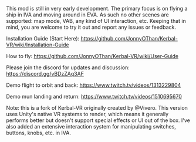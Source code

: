 This mod is still in very early development. The primary focus is on flying a ship in IVA and moving around in EVA. As such no other scenes are supported: map mode, VAB, any kind of UI interaction, etc. Keeping that in mind, you are welcome to try it out and report any issues or feedback.

Installation Guide (Start Here): https://github.com/JonnyOThan/Kerbal-VR/wiki/Installation-Guide

How to fly: https://github.com/JonnyOThan/Kerbal-VR/wiki/User-Guide

Please join the discord for updates and discussion: https://discord.gg/vBDzZAq3AF

Demo flight to orbit and back: https://www.twitch.tv/videos/1313229804

Demo mun landing and return: https://www.twitch.tv/videos/1510695670

Note: this is a fork of Kerbal-VR originally created by @Vivero. This version uses Unity's native VR systems to render, which means it generally performs better but doesn't support special effects or UI out of the box. I've also added an extensive interaction system for manipulating switches, buttons, knobs, etc. in IVA.